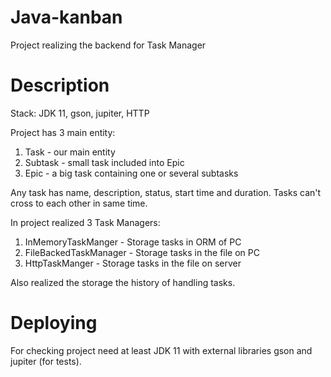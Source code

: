 # Java-kanban

Project realizing the backend for Task Manager

# Description
Stack: JDK 11, gson, jupiter, HTTP

Project has 3 main entity:
1. Task - our main entity 
2. Subtask - small task included into Epic 
3. Epic - a big task containing one or several subtasks

Any task has name, description, status, start time and duration. Tasks can't cross to each other in same time.

In project realized 3 Task Managers: 
1. InMemoryTaskManger - Storage tasks in ORM of PC
2. FileBackedTaskManager - Storage tasks in the file on PC
3. HttpTaskManger - Storage tasks in the file on server

Also realized the storage the history of handling tasks.

# Deploying

For checking project need at least JDK 11 with external libraries gson and jupiter (for tests).